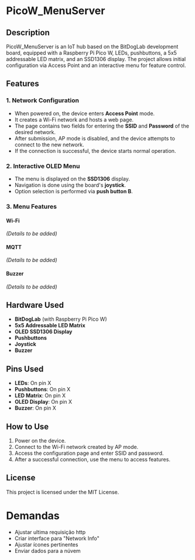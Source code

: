 # PicoW_MenuServer

## Description
PicoW_MenuServer  is an IoT hub based on the BitDogLab development board, equipped with a Raspberry Pi Pico W, LEDs, pushbuttons, a 5x5 addressable LED matrix, and an SSD1306 display. The project allows initial configuration via Access Point and an interactive menu for feature control.

## Features
### 1. Network Configuration
- When powered on, the device enters **Access Point** mode.
- It creates a Wi-Fi network and hosts a web page.
- The page contains two fields for entering the **SSID** and **Password** of the desired network.
- After submission, AP mode is disabled, and the device attempts to connect to the new network.
- If the connection is successful, the device starts normal operation.

### 2. Interactive OLED Menu
- The menu is displayed on the **SSD1306** display.
- Navigation is done using the board's **joystick**.
- Option selection is performed via **push button B**.

### 3. Menu Features
#### Wi-Fi
*(Details to be added)*

#### MQTT
*(Details to be added)*

#### Buzzer
*(Details to be added)*

## Hardware Used
- **BitDogLab** (with Raspberry Pi Pico W)
- **5x5 Addressable LED Matrix**
- **OLED SSD1306 Display**
- **Pushbuttons**
- **Joystick**
- **Buzzer**

## Pins Used
- **LEDs**: On pin X
- **Pushbuttons**: On pin X
- **LED Matrix**: On pin X
- **OLED Display**: On pin X
- **Buzzer**: On pin X

## How to Use
1. Power on the device.
2. Connect to the Wi-Fi network created by AP mode.
3. Access the configuration page and enter SSID and password.
4. After a successful connection, use the menu to access features.

## License
This project is licensed under the MIT License.


# Demandas
- Ajustar ultima requisição http
- Criar interface para "Network Info"
- Ajustar ícones pertinentes
- Enviar dados para a núvem
